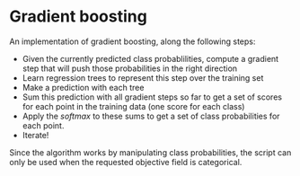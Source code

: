 # Gradient boosting

An implementation of gradient boosting, along the following steps:

- Given the currently predicted class probablilities, compute a
  gradient step that will push those probabilities in the right
  direction
- Learn regression trees to represent this step over the training set
- Make a prediction with each tree
- Sum this prediction with all gradient steps so far to get a set of
  scores for each point in the training data (one score for each
  class)
- Apply the *softmax* to these sums to get a set of class
  probabilities for each point.
- Iterate!

Since the algorithm works by manipulating class probabilities, the
script can only be used when the requested objective field is
categorical.
